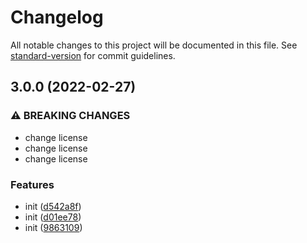 # Changelog

All notable changes to this project will be documented in this file. See [standard-version](https://github.com/conventional-changelog/standard-version) for commit guidelines.

## 3.0.0 (2022-02-27)


### ⚠ BREAKING CHANGES

* change license
* change license
* change license

### Features

* init ([d542a8f](https://github-mostafaolyai/mostafaolyai/change-log/commit/d542a8f66637da3595f85d3d12e581d1bb2fae69))
* init ([d01ee78](https://github-mostafaolyai/mostafaolyai/change-log/commit/d01ee786c495781e1b8229e8f296f8ceb951e529))
* init ([9863109](https://github-mostafaolyai/mostafaolyai/change-log/commit/986310910bd2121504b80d65c78bbb63c17a6381))
